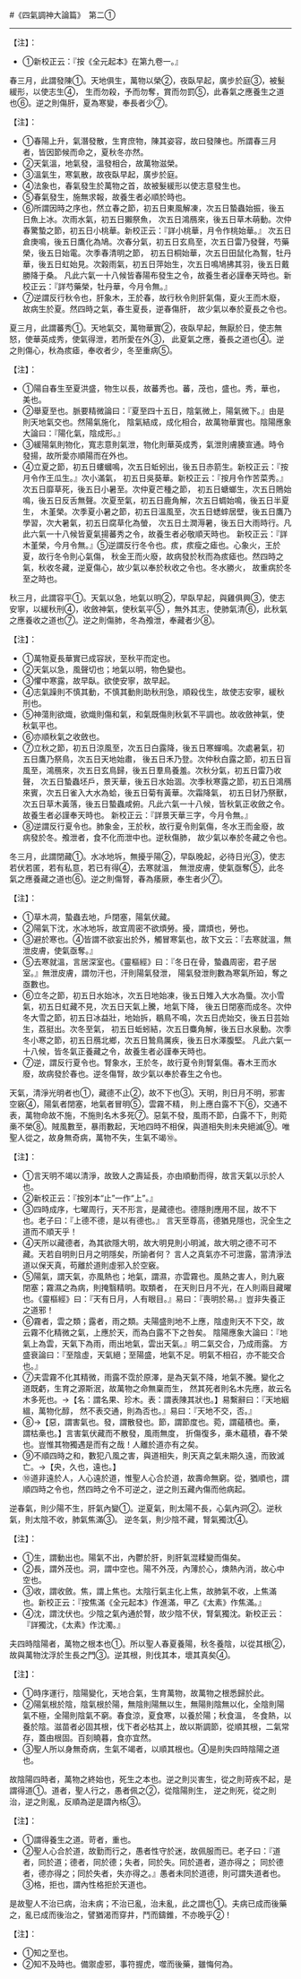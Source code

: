 #《四氣調神大論篇》　第二①

---

【注】：
- ①新校正云：『按《全元起本》在第九卷一。』


春三月，此謂發陳①。天地俱生，萬物以榮②，夜臥早起，廣步於庭③，被髮緩形，以使志生④，
生而勿殺，予而勿奪，賞而勿罰⑤，此春氣之應養生之道也⑥。逆之則傷肝，夏為寒變，奉長者少⑦。

【注】：
- ①春陽上升，氣潛發散，生育庶物，陳其姿容，故曰發陳也。所謂春三月者，皆因節候而命之，夏秋冬亦然。
- ②天氣溫，地氣發，溫發相合，故萬物滋榮。
- ③溫氣生，寒氣散，故夜臥早起，廣步於庭。
- ④法象也，春氣發生於萬物之首，故被髮緩形以使志意發生也。
- ⑤春氣發生，施無求報，故養生者必順於時也。
- ⑥所謂因時之序也，然立春之節，初五日東風解凍，次五日蟄蟲始振，後五日魚上冰。次雨水氣，初五日獺祭魚，
次五日鴻鴈來，後五日草木萌動。次仲春驚蟄之節，初五日小桃華。新校正云：『詳小桃華，月令作桃始華。』
次五日倉庚鳴，後五日鷹化為鳩。次春分氣，初五日玄鳥至，次五日雷乃發聲，芍藥榮，後五日始電。次季春清明之節，
初五日桐始華，次五日田鼠化為鴽，牡丹華，後五日虹始見。次榖雨氣，初五日萍始生，次五日鳴鳩拂其羽，後五日戴勝降于桑。
凡此六氣一十八候皆春陽布發生之令，故養生者必謹奉天時也。新校正云：『詳芍藥榮，牡丹華，今月令無。』
- ⑦逆謂反行秋令也，肝象木，王於春，故行秋令則肝氣傷，夏火王而木廢，故病生於夏。然四時之氣，春生夏長，逆春傷肝，
故少氣以奉於夏長之令也。


夏三月，此謂蕃秀①。天地氣交，萬物華實②，夜臥早起，無厭於日，使志無怒，使華英成秀，使氣得泄，若所愛在外③，
此夏氣之應，養長之道也④。逆之則傷心，秋為痎瘧，奉收者少，冬至重病⑤。


【注】：
- ①陽自春生至夏洪盛，物生以長，故蕃秀也。蕃，茂也，盛也。秀，華也，美也。
- ②舉夏至也。脈要精微論曰：『夏至四十五日，陰氣微上，陽氣微下。』由是則天地氣交也。然陽氣施化，
陰氣結成，成化相合，故萬物華實也。陰陽應象大論曰：『陽化氣，陰成形。』
- ③緩陽氣則物化，寬志意則氣泄，物化則華英成秀，氣泄則膚腠宣通。時令發揚，故所愛亦順陽而在外也。
- ④立夏之節，初五日螻蟈鳴，次五日蚯蚓出，後五日赤箭生。新校正云：『按月令作王瓜生。』次小滿氣，
初五日吳葵華。新校正云：『按月令作苦菜秀。』次五日靡草死，後五日小暑至。次仲夏芒種之節，
初五日螗螂生，次五日鵙始鳴，後五日反舌無聲。次夏至氣，初五日鹿角解，次五日蜩始鳴，後五日半夏生，
木堇榮。次季夏小暑之節，初五日溫風至，次五日蟋蟀居壁，後五日鷹乃學習，次大暑氣，初五日腐草化為螢，
次五日土潤溽暑，後五日大雨時行。凡此六氣一十八候皆夏氣揚蕃秀之令，故養生者必敬順天時也。
新校正云：『詳木堇榮，今月令無。』⑤逆謂反行冬令也。痎，痎瘦之瘧也。心象火，王於夏，故行冬令則心氣傷，
秋金王而火廢，故病發於秋而為痎瘧也。然四時之氣，秋收冬藏，逆夏傷心，故少氣以奉於秋收之令也。冬水勝火，
故重病於冬至之時也。


秋三月，此謂容平①。天氣以急，地氣以明②，早臥早起，與雞俱興③，使志安寧，以緩秋刑④，收斂神氣，使秋氣平⑤
，無外其志，使肺氣清⑥，此秋氣之應養收之道也⑦。逆之則傷肺，冬為飧泄，奉藏者少⑧。

【注】：
- ①萬物夏長華實已成容狀，至秋平而定也。
- ②天氣以急，風聲切也；地氣以明，物色變也。
- ③懼中寒露，故早臥。欲使安寧，故早起。
- ④志氣躁則不慎其動，不慎其動則助秋刑急，順殺伐生，故使志安寧，緩秋刑也。
- ⑤神蕩則欲熾，欲熾則傷和氣，和氣既傷則秋氣不平調也。故收斂神氣，使秋氣平也。
- ⑥亦順秋氣之收斂也。
- ⑦立秋之節，初五日涼風至，次五日白露降，後五日寒蟬鳴。次處暑氣，初五日鷹乃祭鳥，次五日天地始肅，
後五日禾乃登。次仲秋白露之節，初五日盲風至，鴻鴈來，次五日玄鳥歸，後五日羣鳥養羞。次秋分氣，初五日雷乃收聲，
次五日蟄蟲坯戶，景天華，後五日水始涸。次季秋寒露之節，初五日鴻鴈來賓，次五日雀入大水為蛤，後五日菊有黃華。次霜降氣，
初五日豺乃祭獸，次五日草木黃落，後五日蟄蟲咸俯。凡此六氣一十八候，皆秋氣正收斂之令。故養生者必謹奉天時也。
新校正云：『詳景天華三字，今月令無。』
- ⑧逆謂反行夏令也。肺象金，王於秋，故行夏令則氣傷，冬水王而金廢，故病發於冬。飧泄者，食不化而泄中也。逆秋傷肺，
故少氣以奉於冬藏之令也。


冬三月，此謂閉藏①。水冰地坼，無擾乎陽②，早臥晚起，必待日光③，使志若伏若匿，若有私意，若已有得④，去寒就溫，
無泄皮膚，使氣亟奪⑤，此冬氣之應養藏之道也⑥。逆之則傷腎，春為痿厥，奉生者少⑦。

【注】：
- ①草木凋，蟄蟲去地，戶閉塞，陽氣伏藏。
- ②陽氣下沈，水冰地坼，故宜周密不欲煩勞。擾，謂煩也，勞也。
- ③避於寒也。④皆謂不欲妄出於外，觸冒寒氣也，故下文云：『去寒就溫，無泄皮膚，使氣亟奪。』
- ⑤去寒就溫，言居深室也。《靈樞經》曰：『冬日在骨，蟄蟲周密，君子居室。』無泄皮膚，謂勿汗也，汗則陽氣發泄，
陽氣發泄則數為寒氣所廹，奪之亟數也。
- ⑥立冬之節，初五日水始冰，次五日地始凍，後五日雉入大水為蜃。次小雪氣，初五日虹藏不見，次五日天氣上騰，地氣下降，
後五日閉塞而成冬。次仲冬大雪之節，初五日冰益壯，地始拆，鶡鳥不鳴，次五日虎始交，後五日芸始生，荔挺出。次冬至氣，
初五日蚯蚓結，次五日麋角解，後五日水泉動。次季冬小寒之節，初五日鴈北鄉，次五日鷙鳥厲疾，後五日水澤腹堅。
凡此六氣一十八候，皆冬氣正養藏之令，故養生者必謹奉天時也。
- ⑦逆，謂反行夏令也。腎象水，王於冬，故行夏令則腎氣傷。春木王而水廢，故病發於春也。逆冬傷腎，故少氣以奉於春生之令也。


天氣，清淨光明者也①，藏德不止②，故不下也③。天明，則日月不明，邪害空竅④，陽氣者閉塞，地氣者冒明⑤，雲霧不精，
則上應白露不下⑥，交通不表，萬物命故不施，不施則名木多死⑦。惡氣不發，風雨不節，白露不下，則菀槀不榮⑧。賊風數至，暴雨數起，天地四時不相保，與道相失則未央絕滅⑨。唯聖人從之，故身無奇病，萬物不失，生氣不竭⑩。

【注】：
- ①言天明不竭以清淨，故致人之壽延長，亦由順動而得，故言天氣以示於人也。
- ②新校正云：『按別本“止”一作“上”。』
- ③四時成序，七曜周行，天不形言，是藏德也。德隱則應用不屈，故不下也。老子曰：『上德不德，是以有德也。』
言天至尊高，德猶見隱也，況全生之道而不順天乎！
- ④天所以藏德者，為其欲隱大明，故大明見則小明滅，故大明之德不可不藏。天若自明則日月之明隱矣，所諭者何？
言人之真氣亦不可泄露，當清淨法道以保天真，苟離於道則虛邪入於空竅。
- ⑤陽氣，謂天氣，亦風熱也；地氣，謂濕，亦雲霧也。風熱之害人，則九竅閉塞；霧濕之為病，則掩翳精明。取類者，
在天則日月不光，在人則兩目藏曜也。《靈樞經》曰：『天有日月，人有眼目。』易曰：『喪明於易。』豈非失養正之道邪！
- ⑥霧者，雲之類；露者，雨之類。夫陽盛則地不上應，陰虛則天不下交，故云霧不化精微之氣，上應於天，而為白露不下之咎矣。
陰陽應象大論曰：『地氣上為雲，天氣下為雨，雨出地氣，雲出天氣。』明二氣交合，乃成雨露。
方盛衰論曰：『至陰虛，天氣絕；至陽盛，地氣不足。明氣不相召，亦不能交合也。』
- ⑦夫雲霧不化其精微，雨露不霑於原澤，是為天氣不降，地氣不騰。變化之道既虧，生育之源斯泯，故萬物之命無稟而生，
然其死者則名木先應，故云名木多死也。→【名：謂名果、珍木。表：謂表陳其狀也。】易繫辭曰：『天地絪縕，萬物化醇，
然不表交通，則為否也。』易曰：『天地不交，否。』
- ⑧→【惡，謂害氣也。發，謂散發也。節，謂節度也。菀，謂蘊積也。槀，謂枯槀也。】言害氣伏藏而不散發，風雨無度，
折傷復多，槀木蘊積，春不榮也。豈惟其物獨遇是而有之哉！人離於道亦有之矣。
- ⑨不順四時之和，數犯八風之害，與道相失，則天真之氣未期久遠，而致滅亡。→【央，久也，遠也。】
- ⑩道非遠於人，人心遠於道，惟聖人心合於道，故壽命無窮。從，猶順也，謂順四時之令也，然四時之令不可逆之，逆之則五藏內傷而他病起。


逆春氣，則少陽不生，肝氣內變①。逆夏氣，則太陽不長，心氣內洞②。逆秋氣，則太陰不收，肺氣焦滿③。
逆冬氣，則少陰不藏，腎氣獨沈④。

【注】：
- ①生，謂動出也。陽氣不出，內鬱於肝，則肝氣混糅變而傷矣。
- ②長，謂外茂也。洞，謂中空也。陽不外茂，內薄於心，燠熱內消，故心中空也。
- ③收，謂收斂。焦，謂上焦也。太陰行氣主化上焦，故肺氣不收，上焦滿也。新校正云：『按焦滿《全元起本》作進滿，甲乙《太素》作焦滿。』
- ④沈，謂沈伏也。少陰之氣內通於腎，故少陰不伏，腎氣獨沈。新校正云：『詳獨沈，《太素》作沈濁。』


夫四時陰陽者，萬物之根本也①。所以聖人春夏養陽，秋冬養陰，以從其根②，故與萬物沈浮於生長之門③。逆其根，則伐其本，壞其真矣④。

【注】：
- ①時序運行，陰陽變化，天地合氣，生育萬物，故萬物之根悉歸於此。
- ②陽氣根於陰，陰氣根於陽，無陰則陽無以生，無陽則陰無以化，全陰則陽氣不極，全陽則陰氣不窮。春食涼，夏食寒，以養於陽；秋食溫，
冬食熱，以養於陰。滋苗者必固其根，伐下者必枯其上，故以斯調節，從順其根，二氣常存，蓋由根固。百刻曉暮，食亦宜然。
- ③聖人所以身無奇病，生氣不竭者，以順其根也。④是則失四時陰陽之道也。


故陰陽四時者，萬物之終始也，死生之本也。逆之則災害生，從之則苛疾不起，是謂得道①。道者，聖人行之，愚者佩之②，從陰陽則生，
逆之則死，從之則治，逆之則亂，反順為逆是謂內格③。

【注】：
- ①謂得養生之道。苛者，重也。
- ②聖人心合於道，故勤而行之，愚者性守於迷，故佩服而已。老子曰：『道者，同於道；德者，同於德；失者，同於失。同於道者，道亦得之；
同於德者，德亦得之；同於失者，失亦得之。』愚者未同於道德，則可謂失道者也。③格，拒也，謂內性格拒於天道也。


是故聖人不治已病，治未病；不治已亂，治未亂，此之謂也①。夫病已成而後藥之，亂已成而後治之，譬猶渴而穿井，鬥而鑄錐，不亦晚乎②！

【注】：
- ①知之至也。
- ②知不及時也。備禦虛邪，事符握虎，噬而後藥，雖悔何為。


